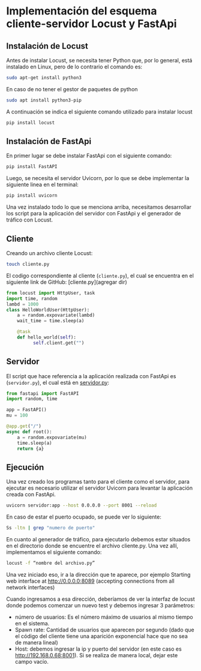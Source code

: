 # Implementación del esquema cliente-servidor Locust y FastApi

## Instalación de Locust
Antes de instalar Locust, se necesita tener Python que, por lo general, está instalado en Linux, pero de lo contrario el comando es:
```bash
sudo apt-get install python3
```
En caso de no tener el gestor de paquetes de python
```bash
sudo apt install python3-pip
```
A continuación se indica el siguiente comando utilizado para instalar locust
```bash
pip install locust
```
## Instalación de FastApi
En primer lugar se debe instalar FastApi con el siguiente comando:
```bash
pip install FastAPI
```

Luego, se necesita el servidor Uvicorn, por lo que se debe implementar la siguiente linea en el terminal:
```bash
pip install uvicorn
```

Una vez instalado todo lo que se menciona arriba, necesitamos desarrollar los script para la aplicación del servidor con FastApi y el generador de tráfico con Locust.

## Cliente
Creando un archivo cliente Locust:
```bash
touch cliente.py
```
El codigo correspondiente al cliente (`cliente.py`), el cual se encuentra en el siguiente link de GitHub: [cliente.py](agregar dir)
```py
from locust import HttpUser, task
import time, random
lambd = 1000
class HelloWorldUser(HttpUser):
    a = random.expovariate(lambd)
    wait_time = time.sleep(a)

    @task
    def hello_world(self):
          self.client.get("")
```

## Servidor

El script que hace referencia a la aplicación realizada con FastApi es (`servidor.py`), el cual está en [servidor.py](agregar):
```py
from fastapi import FastAPI
import random, time

app = FastAPI()
mu = 100

@app.get("/")
async def root():
    a = random.expovariate(mu)
    time.sleep(a)
    return {a}
```

## Ejecución
Una vez creado los programas tanto para el cliente como el servidor, para ejecutar es necesario utilizar el servidor Uvicorn para levantar la aplicación creada con FastApi.

```bash
uvicorn servidor:app --host 0.0.0.0 --port 8001 --reload
```
En caso de estar el puerto ocupado, se puede ver lo siguiente:
```bash
Ss -ltn | grep "numero de puerto"
```

En cuanto al generador de tráfico, para ejecutarlo debemos estar situados en el directorio donde se encuentre el archivo cliente.py. Una vez allí, implementamos el siguiente comando:

```bash
locust -f “nombre del archivo.py”
```

Una vez iniciado eso, ir a la dirección que te aparece, por ejemplo
Starting web interface at http://0.0.0.0:8089 (accepting connections from all network interfaces)

Cuando ingresamos a esa dirección, deberíamos de ver la interfaz de locust donde podemos comenzar un nuevo test y debemos ingresar 3 parámetros:

- número de usuarios: Es el número máximo de usuarios al mismo tiempo en el sistema.
- Spawn rate:  Cantidad de usuarios que aparecen por segundo (dado que el código del cliente tiene una aparición exponencial hace que no sea de manera lineal)
- Host: debemos ingresar la ip y puerto del servidor (en este caso es http://192.168.0.68:8001). Si se realiza de manera local, dejar este campo vacío.
